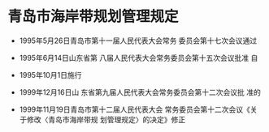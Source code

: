 # 青岛市海岸带规划管理规定

- 1995年5月26日青岛市第十一届人民代表大会常务
  委员会第十七次会议通过

- 1995年6月14日山东省第
  八届人民代表大会常务委员会第十五次会议批准 自

- 1995年10月1日施行

- 1999年12月16日山
  东省第九届人民代表大会常务委员会第十二次会议批
  准的

- 1999年11月19日青岛市第十二届人民代表大会
  常务委员会第十二次会议《关于修改〈青岛市海岸带规
  划管理规定〉的决定》修正

<!-- INFO END -->
